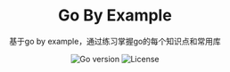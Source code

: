 <h1 align="center">Go By Example</h1>

<div align="center">
基于go by example，通过练习掌握go的每个知识点和常用库
</div>

<p align="center">
<img src="https://img.shields.io/badge/Go-v1.16-blue" alt="Go version"/>
<img src="https://img.shields.io/github/license/vagaryer/go-by-example" alt="License" />
</p>